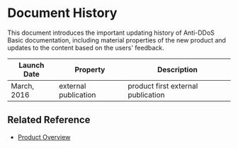 # Document History

This document introduces the important updating history of Anti-DDoS Basic documentation, including material properties of the new product and updates to the content based on the users' feedback.

| Launch Date | Property | Description |
|-|-|-|
| March, 2016 | external publication | product first external publication |

## Related Reference

- [Product Overview](https://github.com/jdcloudcom/cn/blob/edit/documentation/Cloud-Security/Anti-DDoS-Basic/Introduction/Product-Overview.md)
